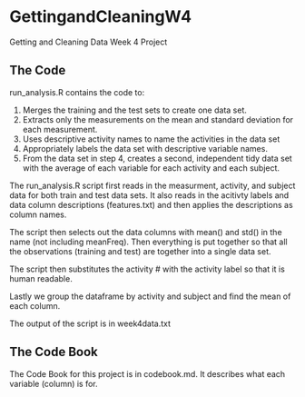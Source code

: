 # GettingandCleaningW4
Getting and Cleaning Data Week 4 Project

## The Code ##
run_analysis.R contains the code to:
1. Merges the training and the test sets to create one data set.
1. Extracts only the measurements on the mean and standard deviation for each measurement.
1. Uses descriptive activity names to name the activities in the data set
1. Appropriately labels the data set with descriptive variable names.
1. From the data set in step 4, creates a second, independent tidy data set with the average of each variable for each activity and each subject.

The run_analysis.R script first reads in the measurment, activity, and subject data for both train and test data sets. It also reads in the acitivty labels and data column descriptions (features.txt) and then applies the descriptions as column names.

The script then selects out the data columns with mean() and std() in the name (not including meanFreq). Then everything is put together so that all the observations (training and test) are together into a single data set.

The script then substitutes the activity # with the activity label so that it is human readable.

Lastly we group the dataframe by activity and subject and find the mean of each column.

The output of the script is in week4data.txt

## The Code Book ##
The Code Book for this project is in codebook.md. It describes what each variable (column) is for.
